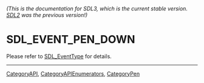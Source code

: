 ###### (This is the documentation for SDL3, which is the current stable version. [SDL2](https://wiki.libsdl.org/SDL2/) was the previous version!)
# SDL_EVENT_PEN_DOWN

Please refer to [SDL_EventType](SDL_EventType) for details.

----
[CategoryAPI](CategoryAPI), [CategoryAPIEnumerators](CategoryAPIEnumerators), [CategoryPen](CategoryPen)

